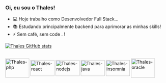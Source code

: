### Oi, eu sou o Thales!

- 💻 Hoje trabalho como Desenvolvedor Full Stack...
- 📚 Estudando principalmente backend para aprimorar as minhas skills!
- ⚡ Sem café, sem code . !


[![Thales GitHub stats](https://github-readme-stats.vercel.app/api?username=thales-sblue&show_icons=true&theme=dark)](https://github.com/thales-sblue/github-readme-stats)

<div style="display: inline_block"><br>
  <img align="center" alt="Thales-php" height="60" width="75" src="https://cdn.jsdelivr.net/gh/devicons/devicon@latest/icons/php/php-original.svg" />
  <img align="center" alt="Thales-react" height="50" width="75" src="https://cdn.jsdelivr.net/gh/devicons/devicon@latest/icons/react/react-original.svg" />  
  <img align="center" alt="Thales-nodejs" height="50" width="75" src="https://cdn.jsdelivr.net/gh/devicons/devicon@latest/icons/nodejs/nodejs-plain.svg" />
  <img align="center" alt="Thales-java" height="50" width="75" src="https://cdn.jsdelivr.net/gh/devicons/devicon@latest/icons/java/java-original.svg" />
  <img align="center" alt="Thales-insomnia" height="50" width="75" src="https://cdn.jsdelivr.net/gh/devicons/devicon@latest/icons/insomnia/insomnia-original.svg" />
  <img align="center" alt="Thales-oracle" height="60" width="75" src="https://cdn.jsdelivr.net/gh/devicons/devicon@latest/icons/oracle/oracle-original.svg" />
</div>


